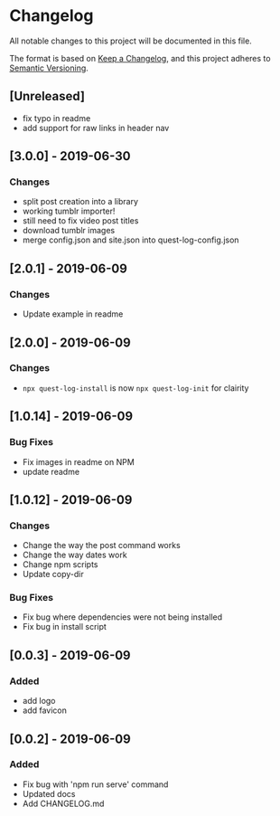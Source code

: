 # Changelog

All notable changes to this project will be documented in this file.

The format is based on [Keep a Changelog](https://keepachangelog.com/en/1.0.0/),
and this project adheres to [Semantic Versioning](https://semver.org/spec/v2.0.0.html).

## [Unreleased]

- fix typo in readme
- add support for raw links in header nav

## [3.0.0] - 2019-06-30

### Changes
- split post creation into a library
- working tumblr importer!
- still need to fix video post titles
- download tumblr images
- merge config.json and site.json into quest-log-config.json

## [2.0.1] - 2019-06-09

### Changes

-   Update example in readme

## [2.0.0] - 2019-06-09

### Changes

-   `npx quest-log-install` is now `npx quest-log-init` for clairity

## [1.0.14] - 2019-06-09

### Bug Fixes

-   Fix images in readme on NPM
-   update readme

## [1.0.12] - 2019-06-09

### Changes

-   Change the way the post command works
-   Change the way dates work
-   Change npm scripts
-   Update copy-dir

### Bug Fixes

-   Fix bug where dependencies were not being installed
-   Fix bug in install script

## [0.0.3] - 2019-06-09

### Added

-   add logo
-   add favicon

## [0.0.2] - 2019-06-09

### Added

-   Fix bug with 'npm run serve' command
-   Updated docs
-   Add CHANGELOG.md
